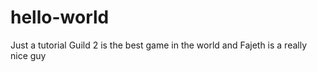 # hello-world
Just a tutorial
Guild 2 is the best game in the world and Fajeth is a really nice guy
